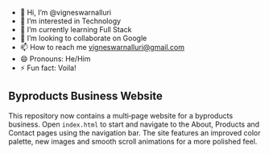 - 👋 Hi, I’m @vigneswarnalluri
- 👀 I’m interested in Technology
- 🌱 I’m currently learning Full Stack
- 💞️ I’m looking to collaborate on Google
- 📫 How to reach me vigneswarnalluri@gmail.com
- 😄 Pronouns: He/Him
- ⚡ Fun fact: Voila! 

<!---
vigneswarnalluri/vigneswarnalluri is a ✨ special ✨ repository because its `README.md` (this file) appears on your GitHub profile.
You can click the Preview link to take a look at your changes.
--->

## Byproducts Business Website
This repository now contains a multi‑page website for a byproducts business. Open `index.html` to start and navigate to the About, Products and Contact pages using the navigation bar. The site features an improved color palette, new images and smooth scroll animations for a more polished feel.
